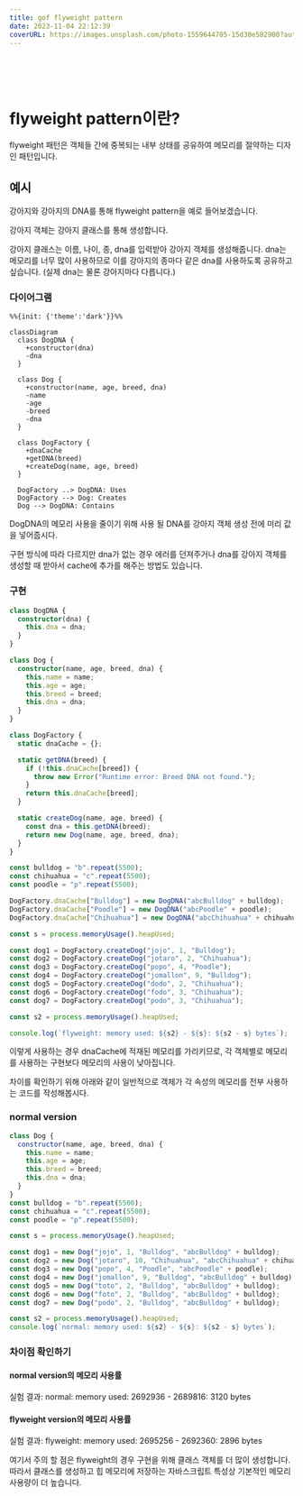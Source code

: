 ```yaml
---
title: gof flyweight pattern
date: 2023-11-04 22:12:39
coverURL: https://images.unsplash.com/photo-1559644705-15d30e582900?auto=format&fit=crop&q=80&w=2912&ixlib=rb-4.0.3&ixid=M3wxMjA3fDB8MHxwaG90by1wYWdlfHx8fGVufDB8fHx8fA%3D%3D
---
```

<br />
<br />
<br />

# flyweight pattern이란?

flyweight 패턴은 객체들 간에 중복되는 내부 상태를 공유하여 메모리를 절약하는 디자인 패턴입니다.

## 예시

강아지와 강아지의 DNA를 통해 flyweight pattern을 예로 들어보겠습니다.

강아지 객체는 강아지 클래스를 통해 생성합니다.

강아지 클래스는 이름, 나이, 종, dna를 입력받아 강아지 객체를 생성해줍니다.
dna는 메모리를 너무 많이 사용하므로 이를 강아지의 종마다 같은 dna를 사용하도록 공유하고 싶습니다.
(실제 dna는 물론 강아지마다 다릅니다.)

### 다이어그램

```mermaid
%%{init: {'theme':'dark'}}%%

classDiagram
  class DogDNA {
    +constructor(dna)
    -dna
  }

  class Dog {
    +constructor(name, age, breed, dna)
    -name
    -age
    -breed
    -dna
  }

  class DogFactory {
    +dnaCache
    +getDNA(breed)
    +createDog(name, age, breed)
  }

  DogFactory ..> DogDNA: Uses
  DogFactory --> Dog: Creates
  Dog --> DogDNA: Contains

```

DogDNA의 메모리 사용을 줄이기 위해
사용 될 DNA를 강아지 객체 생성 전에 미리 값을 넣어줍시다.

구현 방식에 따라 다르지만 dna가 없는 경우 에러를 던져주거나
dna를 강아지 객체를 생성할 때 받아서 cache에 추가를 해주는 방법도 있습니다.


### 구현

```ts
class DogDNA {
  constructor(dna) {
    this.dna = dna;
  }
}

class Dog {
  constructor(name, age, breed, dna) {
    this.name = name;
    this.age = age;
    this.breed = breed;
    this.dna = dna;
  }
}

class DogFactory {
  static dnaCache = {};

  static getDNA(breed) {
    if (!this.dnaCache[breed]) {
      throw new Error("Runtime error: Breed DNA not found.");
    }
    return this.dnaCache[breed];
  }

  static createDog(name, age, breed) {
    const dna = this.getDNA(breed);
    return new Dog(name, age, breed, dna);
  }
}

const bulldog = "b".repeat(5500);
const chihuahua = "c".repeat(5500);
const poodle = "p".repeat(5500);

DogFactory.dnaCache["Bulldog"] = new DogDNA("abcBulldog" + bulldog);
DogFactory.dnaCache["Poodle"] = new DogDNA("abcPoodle" + poodle);
DogFactory.dnaCache["Chihuahua"] = new DogDNA("abcChihuahua" + chihuahua);

const s = process.memoryUsage().heapUsed;

const dog1 = DogFactory.createDog("jojo", 1, "Bulldog");
const dog2 = DogFactory.createDog("jotaro", 2, "Chihuahua");
const dog3 = DogFactory.createDog("popo", 4, "Poodle");
const dog4 = DogFactory.createDog("jomallon", 9, "Bulldog");
const dog5 = DogFactory.createDog("dodo", 2, "Chihuahua");
const dog6 = DogFactory.createDog("fodo", 3, "Chihuahua");
const dog7 = DogFactory.createDog("podo", 3, "Chihuahua");

const s2 = process.memoryUsage().heapUsed;

console.log(`flyweight: memory used: ${s2} - ${s}: ${s2 - s} bytes`);

```

이렇게 사용하는 경우 dnaCache에 적재된 메모리를 가리키므로,
각 객체별로 메모리를 사용하는 구현보다 메모리의 사용이 낮아집니다.

차이를 확인하기 위해 아래와 같이 일반적으로 객체가 각 속성의 메모리를 전부
사용하는 코드를 작성해봅시다.

### normal version
```js
class Dog {
  constructor(name, age, breed, dna) {
    this.name = name;
    this.age = age;
    this.breed = breed;
    this.dna = dna;
  }
}
const bulldog = "b".repeat(5500);
const chihuahua = "c".repeat(5500);
const poodle = "p".repeat(5500);

const s = process.memoryUsage().heapUsed;

const dog1 = new Dog("jojo", 1, "Bulldog", "abcBulldog" + bulldog);
const dog2 = new Dog("jotaro", 10, "Chihuahua", "abcChihuahua" + chihuahua);
const dog3 = new Dog("popo", 4, "Poodle", "abcPoodle" + poodle);
const dog4 = new Dog("jomallon", 9, "Bulldog", "abcBulldog" + bulldog);
const dog5 = new Dog("toto", 2, "Bulldog", "abcBulldog" + bulldog);
const dog6 = new Dog("foto", 2, "Bulldog", "abcBulldog" + bulldog);
const dog7 = new Dog("podo", 2, "Bulldog", "abcBulldog" + bulldog);

const s2 = process.memoryUsage().heapUsed;
console.log(`normal: memory used: ${s2} - ${s}: ${s2 - s} bytes`);

```

### 차이점 확인하기

#### normal version의 메모리 사용률
실험 결과: normal: memory used: 2692936 - 2689816: 3120 bytes

#### flyweight version의 메모리 사용률

실험 결과: flyweight: memory used: 2695256 - 2692360: 2896 bytes


여기서 주의 할 점은 flyweight의 경우 구현을 위해 클래스 객체를 더 많이 생성합니다.
따라서 클래스를 생성하고 힙 메모리에 저장하는 자바스크립트 특성상 기본적인 메모리 사용량이 더 높습니다.

